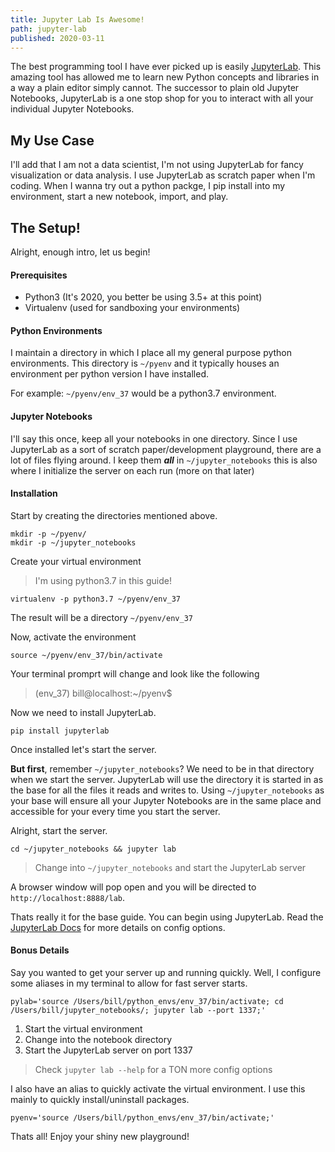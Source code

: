 ```yaml
---
title: Jupyter Lab Is Awesome!
path: jupyter-lab
published: 2020-03-11
---
```


The best programming tool I have ever picked up is easily [JupyterLab](https://jupyter.org/). This amazing tool has allowed me to learn new Python concepts and libraries in a way a plain editor simply cannot. The successor to plain old Jupyter Notebooks, JupyterLab is a one stop shop for you to interact with all your individual Jupyter Notebooks.


## My Use Case

I'll add that I am not a data scientist, I'm not using JupyterLab for fancy visualization or data analysis. I use JupyterLab as scratch paper when I'm coding. When I wanna try out a python packge, I pip install into my environment, start a new notebook, import, and play.

## The Setup!

Alright, enough intro, let us begin!

#### Prerequisites
* Python3 (It's 2020, you better be using 3.5+ at this point)
* Virtualenv (used for sandboxing your environments)

#### Python Environments

I maintain a directory in which I place all my general purpose python environments. This directory is `~/pyenv` and it typically houses an environment per python version I have installed.

For example: `~/pyenv/env_37` would be a python3.7 environment.

#### Jupyter Notebooks

I'll say this once, keep all your notebooks in one directory. Since I use JupyterLab as a sort of scratch paper/development playground, there are a lot of files flying around. I keep them ***all*** in `~/jupyter_notebooks` this is also where I initialize the server on each run (more on that later)

#### Installation

Start by creating the directories mentioned above.

```
mkdir -p ~/pyenv/
mkdir -p ~/jupyter_notebooks
```

Create your virtual environment

> I'm using python3.7 in this guide!

```
virtualenv -p python3.7 ~/pyenv/env_37
```

The result will be a directory `~/pyenv/env_37`

Now, activate the environment

```
source ~/pyenv/env_37/bin/activate
```
Your terminal promprt will change and look like the following

>(env_37) bill@localhost:~/pyenv$

Now we need to install JupyterLab.

```
pip install jupyterlab
```

Once installed let's start the server.

**But first**, remember `~/jupyter_notebooks`? We need to be in that directory when we start the server. JupyterLab will use the directory it is started in as the base for all the files it reads and writes to. Using `~/jupyter_notebooks` as your base will ensure all your Jupyter Notebooks are in the same place and accessible for your every time you start the server.

Alright, start the server.
```
cd ~/jupyter_notebooks && jupyter lab
```
> Change into `~/jupyter_notebooks` and start the JupyterLab server

A browser window will pop open and you will be directed to `http://localhost:8888/lab`.

Thats really it for the base guide. You can begin using JupyterLab. Read the [JupyterLab Docs](https://jupyterlab.readthedocs.io/en/stable/) for more details on config options.

#### Bonus Details

Say you wanted to get your server up and running quickly. Well, I configure some aliases in my terminal to allow for fast server starts.

```
pylab='source /Users/bill/python_envs/env_37/bin/activate; cd /Users/bill/jupyter_notebooks/; jupyter lab --port 1337;'
```

1. Start the virtual environment
2. Change into the notebook directory
3. Start the JupyterLab server on port 1337

> Check `jupyter lab --help` for a TON more config options

I also have an alias to quickly activate the virtual environment. I use this mainly to quickly install/uninstall packages.

```
pyenv='source /Users/bill/python_envs/env_37/bin/activate;'
```

Thats all! Enjoy your shiny new playground!
